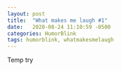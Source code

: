 ```yaml
---
layout: post
title:  "What makes me laugh #1"
date:   2020-08-24 11:10:59 -0500
categories: HumorBlink
tags: humorblink, whatmakesmelaugh
---
```


Temp try